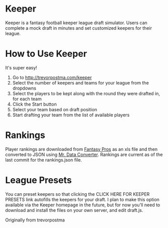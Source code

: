 Keeper
======

Keeper is a fantasy football keeper league draft simulator. Users can complete a mock draft in minutes and set customized keepers for their league.

How to Use Keeper
=================

It's super easy! 

1. Go to http://trevorpostma.com/keeper
2. Select the number of keepers and teams for your league from the dropdowns
3. Select the players to be kept along with the round they were drafted in, for each team
4. Click the Start button
5. Select your team based on draft position
6. Start drafting your team from the list of available players

Rankings
========

Player rankings are downloaded from [Fantasy Pros](http://www.fantasypros.com/nfl/rankings/consensus-cheatsheets.php) as an xls file and then converted to JSON using [Mr. Data Converter](http://shancarter.github.io/mr-data-converter/). Rankings are current as of the last commit for the rankings.json file.

League Presets
==============

You can preset keepers so that clicking the CLICK HERE FOR KEEPER PRESETS link autofills the keepers for your draft. I plan to make this option available via the Keeper homepage in the future, but for now you'll need to download and install the files on your own server, and edit draft.js.

Originally from trevorpostma
